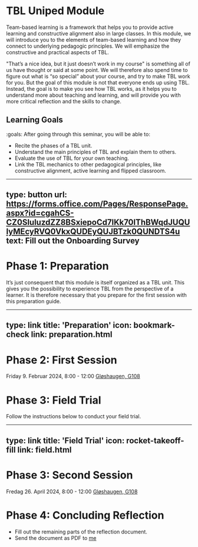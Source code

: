 # TBL Uniped Module

Team-based learning is a framework that helps you to provide active learning and constructive alignment also in large classes.
In this module, we will introduce you to the elements of team-based learning and how they connect to underlying pedagogic principles.
We will emphasize the constructive and practical aspects of TBL.

"That’s a nice idea, but it just doesn’t work in my course" is something all of us have thought or said at some point.
We will therefore also spend time to figure out what is “so special” about your course, and try to make TBL work for you.
But the goal of this module is not that everyone ends up using TBL.
Instead, the goal is to make you see how TBL works, as it helps you to understand more about teaching and learning, and will provide you with more critical reflection and the skills to change.



## Learning Goals

:goals: After going through this seminar, you will be able to:

- Recite the phases of a TBL unit.
- Understand the main principles of TBL and explain them to others.
- Evaluate the use of TBL for your own teaching.
- Link the TBL mechanics to other pedagogical principles, like constructive alignment, active learning and flipped classroom.


---
type: button
url: https://forms.office.com/Pages/ResponsePage.aspx?id=cgahCS-CZ0SluluzdZZ8BSxiepoCd7lKk70IThBWqdJUQUIyMEcyRVQ0VkxQUDEyQUJBTzk0QUNDTS4u
text: Fill out the Onboarding Survey
---




# Phase 1: Preparation

It’s just consequent that this module is itself organized as a TBL unit.
This gives you the possibility to experience TBL from the perspective of a learner.
It is therefore necessary that you prepare for the first session with this preparation guide.

---
type: link
title: 'Preparation'
icon: bookmark-check
link: preparation.html
---


# Phase 2: First Session

Friday 9. Februar 2024, 8:00 - 12:00
[Gløshaugen, G108](https://link.mazemap.com/6I7Jj7bo)


# Phase 3: Field Trial



Follow the instructions below to conduct your field trial.

---
type: link
title: 'Field Trial'
icon: rocket-takeoff-fill
link: field.html
---


# Phase 3: Second Session

Fredag 26. April 2024, 8:00 - 12:00
[Gløshaugen, G108](https://link.mazemap.com/6I7Jj7bo)


# Phase 4: Concluding Reflection


* Fill out the remaining parts of the reflection document.
* Send the document as PDF to [me](mailto:kraemer@ntnu.no)